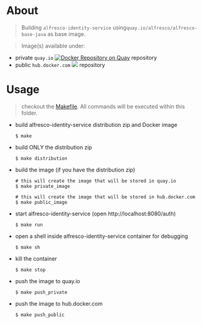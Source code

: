 # About
> Building `alfresco-identity-service` using`quay.io/alfresco/alfresco-base-java` as base image.

> Image(s) available under:
*  private `quay.io` [![Docker Repository on Quay](https://quay.io/repository/alfresco/alfresco-identity-service/status?token=9a426dcd-f3b7-4f59-997e-56ae03bc2ce7 "Docker Repository on Quay")](https://quay.io/repository/alfresco/alfresco-identity-service)  repository
* public `hub.docker.com` [![](https://images.microbadger.com/badges/image/alfresco/alfresco-identity-service.svg)](https://microbadger.com/images/alfresco/alfresco-identity-service "Get your own image badge on microbadger.com") repository



# Usage
> checkout the [Makefile](./Makefile). All commands will be executed within this folder.

* build alfresco-identity-service distribution zip and Docker image
  
  ```shell
  $ make
  ```

* build ONLY the distribution zip
  ```shell  
  $ make distribution
  ```

* build the image (if you have the distribution zip)
  ```shell  
  # this will create the image that will be stored in quay.io
  $ make private_image
  
  # this will create the image that will be stored in hub.docker.com
  $ make public_image
  ```

* start alfresco-identity-service (open http://localhost:8080/auth)

  ```shell
  $ make run 
  ```

* open a shell inside alfresco-identity-service container for debugging
  
  ```shell
  $ make sh
  ```

* kill the container
  ```shell
  $ make stop
  ```

* push the image to quay.io
  ```shell
  $ make push_private
  ```

* push the image to hub.docker.com
  ```shell
  $ make push_public
  ```
